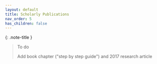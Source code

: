 ```yaml
---
layout: default
title: Scholarly Publications
nav_order: 5
has_children: false
---
```


{: .note-title }
> To do
> 
> Add book chapter ("step by step guide") and 2017 research article
